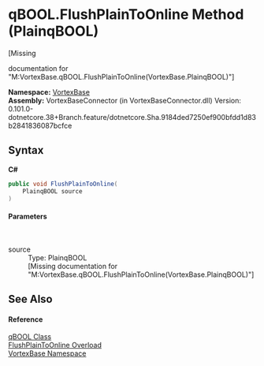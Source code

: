 # qBOOL.FlushPlainToOnline Method (PlainqBOOL)
 

\[Missing <summary> documentation for "M:VortexBase.qBOOL.FlushPlainToOnline(VortexBase.PlainqBOOL)"\]

**Namespace:**&nbsp;<a href="N_VortexBase.md">VortexBase</a><br />**Assembly:**&nbsp;VortexBaseConnector (in VortexBaseConnector.dll) Version: 0.101.0-dotnetcore.38+Branch.feature/dotnetcore.Sha.9184ded7250ef900bfdd1d83b2841836087bcfce

## Syntax

**C#**<br />
``` C#
public void FlushPlainToOnline(
	PlainqBOOL source
)
```


#### Parameters
&nbsp;<dl><dt>source</dt><dd>Type: PlainqBOOL<br />\[Missing <param name="source"/> documentation for "M:VortexBase.qBOOL.FlushPlainToOnline(VortexBase.PlainqBOOL)"\]</dd></dl>

## See Also


#### Reference
<a href="T_VortexBase_qBOOL.md">qBOOL Class</a><br /><a href="Overload_VortexBase_qBOOL_FlushPlainToOnline.md">FlushPlainToOnline Overload</a><br /><a href="N_VortexBase.md">VortexBase Namespace</a><br />